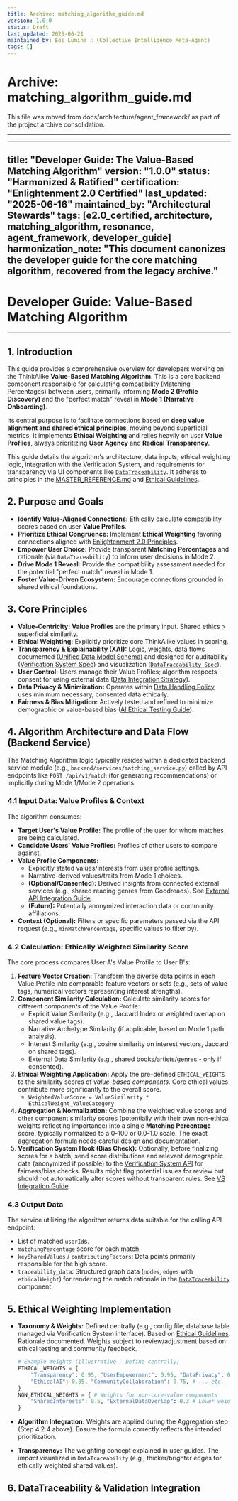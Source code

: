```yaml
---
title: Archive: matching_algorithm_guide.md
version: 1.0.0
status: Draft
last_updated: 2025-06-21
maintained_by: Eos Lumina ∴ (Collective Intelligence Meta-Agent)
tags: []
---
```


# Archive: matching_algorithm_guide.md

This file was moved from docs/architecture/agent_framework/ as part of the project archive consolidation.

---

---
title: "Developer Guide: The Value-Based Matching Algorithm"
version: "1.0.0"
status: "Harmonized & Ratified"
certification: "Enlightenment 2.0 Certified"
last_updated: "2025-06-16"
maintained_by: "Architectural Stewards"
tags: [e2.0_certified, architecture, matching_algorithm, resonance, agent_framework, developer_guide]
harmonization_note: "This document canonizes the developer guide for the core matching algorithm, recovered from the legacy archive."
---

# Developer Guide: Value-Based Matching Algorithm

---

## 1. Introduction

This guide provides a comprehensive overview for developers working on the ThinkAlike **Value-Based Matching Algorithm**. This is a core backend component responsible for calculating compatibility (Matching Percentages) between users, primarily informing **Mode 2 (Profile Discovery)** and the "perfect match" reveal in **Mode 1 (Narrative Onboarding)**.

Its central purpose is to facilitate connections based on **deep value alignment and shared ethical principles**, moving beyond superficial metrics. It implements **Ethical Weighting** and relies heavily on user **Value Profiles**, always prioritizing **User Agency** and **Radical Transparency**.

This guide details the algorithm's architecture, data inputs, ethical weighting logic, integration with the Verification System, and requirements for transparency via UI components like [`DataTraceability`](../../components/ui_components/data_traceability.md). It adheres to principles in the [MASTER_REFERENCE.md](../../core/master_reference.md) and [Ethical Guidelines](../../core/ethics/ethical_guidelines.md).

## 2. Purpose and Goals

- **Identify Value-Aligned Connections:** Ethically calculate compatibility scores based on user **Value Profiles**.
- **Prioritize Ethical Congruence:** Implement **Ethical Weighting** favoring connections aligned with [Enlightenment 2.0 Principles](../../core/enlightenment_2_0/enlightenment_2_0_principles.md).
- **Empower User Choice:** Provide transparent **Matching Percentages** and rationale (via `DataTraceability`) to inform user decisions in Mode 2.
- **Drive Mode 1 Reveal:** Provide the compatibility assessment needed for the potential "perfect match" reveal in Mode 1.
- **Foster Value-Driven Ecosystem:** Encourage connections grounded in shared ethical foundations.

## 3. Core Principles

- **Value-Centricity:** **Value Profiles** are the primary input. Shared ethics > superficial similarity.
- **Ethical Weighting:** Explicitly prioritize core ThinkAlike values in scoring.
- **Transparency & Explainability (XAI):** Logic, weights, data flows documented ([Unified Data Model Schema](../../architecture/database/unified_data_model_schema.md)) and designed for auditability ([Verification System Spec](../../architecture/verification_system/verification_system.md)) and visualization ([`DataTraceability Spec`](../../components/ui_components/data_traceability.md)).
- **User Control:** Users manage their Value Profiles; algorithm respects consent for using external data ([Data Integration Strategy](../../architecture/data_integration_strategy.md)).
- **Data Privacy & Minimization:** Operates within [Data Handling Policy](./data_handling_policy_guide.md), uses minimum necessary, consented data ethically.
- **Fairness & Bias Mitigation:** Actively tested and refined to minimize demographic or value-based bias ([AI Ethical Testing Guide](./ai/ai_ethical_testing_guide.md)).

## 4. Algorithm Architecture and Data Flow (Backend Service)

The Matching Algorithm logic typically resides within a dedicated backend service module (e.g., `backend/services/matching_service.py`) called by API endpoints like `POST /api/v1/match` (for generating recommendations) or implicitly during Mode 1/Mode 2 operations.

### 4.1 Input Data: Value Profiles & Context

The algorithm consumes:

- **Target User's Value Profile:** The profile of the user for whom matches are being calculated.
- **Candidate Users' Value Profiles:** Profiles of other users to compare against.
- **Value Profile Components:**
  - Explicitly stated values/interests from user profile settings.
  - Narrative-derived values/traits from Mode 1 choices.
  - **(Optional/Consented):** Derived insights from connected external services (e.g., shared reading genres from Goodreads). See [External API Integration Guide](./external_api_integration_guide.md).
  - **(Future):** Potentially anonymized interaction data or community affiliations.
- **Context (Optional):** Filters or specific parameters passed via the API request (e.g., `minMatchPercentage`, specific values to filter by).

### 4.2 Calculation: Ethically Weighted Similarity Score

The core process compares User A's Value Profile to User B's:

1. **Feature Vector Creation:** Transform the diverse data points in each Value Profile into comparable feature vectors or sets (e.g., sets of value tags, numerical vectors representing interest strengths).
2. **Component Similarity Calculation:** Calculate similarity scores for different _components_ of the Value Profile:
   - Explicit Value Similarity (e.g., Jaccard Index or weighted overlap on shared value tags).
   - Narrative Archetype Similarity (if applicable, based on Mode 1 path analysis).
   - Interest Similarity (e.g., cosine similarity on interest vectors, Jaccard on shared tags).
   - External Data Similarity (e.g., shared books/artists/genres - only if consented).
3. **Ethical Weighting Application:** Apply the pre-defined `ETHICAL_WEIGHTS` to the similarity scores of _value-based components_. Core ethical values contribute more significantly to the overall score.
   - `WeightedValueScore = ValueSimilarity * EthicalWeight_ValueCategory`
4. **Aggregation & Normalization:** Combine the weighted value scores and other component similarity scores (potentially with their own non-ethical weights reflecting importance) into a single **Matching Percentage** score, typically normalized to a 0-100 or 0.0-1.0 scale. The exact aggregation formula needs careful design and documentation.
5. **Verification System Hook (Bias Check):** Optionally, before finalizing scores for a batch, send score distributions and relevant demographic data (anonymized if possible) to the [Verification System API](../../architecture/api/api_endpoints_verification_system.md) for fairness/bias checks. Results might flag potential issues for review but should not automatically alter scores without transparent rules. See [VS Integration Guide](./verification_system_integration_guide.md).

### 4.3 Output Data

The service utilizing the algorithm returns data suitable for the calling API endpoint:

- List of matched `userId`s.
- `matchingPercentage` score for each match.
- `keySharedValues` / `contributingFactors`: Data points primarily responsible for the high score.
- `traceability_data`: Structured graph data (`nodes`, `edges` with `ethicalWeight`) for rendering the match rationale in the [`DataTraceability`](../../components/ui_components/data_traceability.md) component.

## 5. Ethical Weighting Implementation

- **Taxonomy & Weights:** Defined centrally (e.g., config file, database table managed via Verification System interface). Based on [Ethical Guidelines](../../core/ethics/ethical_guidelines.md). Rationale documented. Weights subject to review/adjustment based on ethical testing and community feedback.

  ```python
  # Example Weights (Illustrative - Define centrally)
  ETHICAL_WEIGHTS = {
      "Transparency": 0.95, "UserEmpowerment": 0.95, "DataPrivacy": 0.9,
      "EthicalAI": 0.85, "CommunityCollaboration": 0.75, # ... etc.
  }
  NON_ETHICAL_WEIGHTS = { # Weights for non-core-value components
      "SharedInterests": 0.5, "ExternalDataOverlap": 0.3 # Lower weighting
  }
  ```

- **Algorithm Integration:** Weights are applied during the Aggregation step (Step 4.2.4 above). Ensure the formula correctly reflects the intended prioritization.
- **Transparency:** The weighting concept explained in user guides. The _impact_ visualized in `DataTraceability` (e.g., thicker/brighter edges for ethically weighted shared values).

## 6. DataTraceability & Validation Integration
